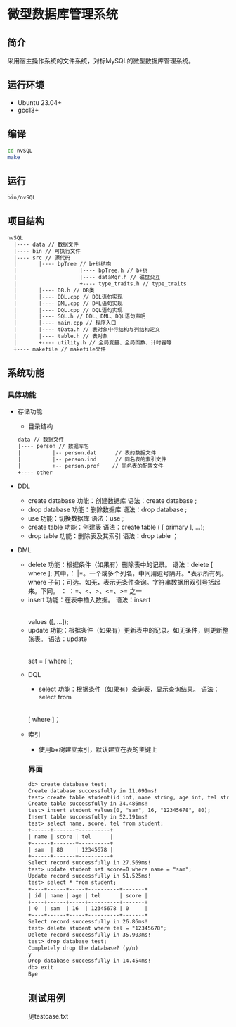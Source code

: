 # 微型数据库管理系统

## 简介

采用宿主操作系统的文件系统，对标MySQL的微型数据库管理系统。

## 运行环境

- Ubuntu 23.04+
- gcc13+

## 编译

``` bash
cd nvSQL
make
```

## 运行

```bash
bin/nvSQL
```

## 项目结构

```html
nvSQL
  |---- data // 数据文件
  |---- bin // 可执行文件
  |---- src // 源代码
  |       |---- bpTree // b+树结构
  |                    |---- bpTree.h // b+树
  |                    |---- dataMgr.h // 磁盘交互
  |                    +---- type_traits.h // type_traits
  |       |---- DB.h // DB类
  |       |---- DDL.cpp // DDL语句实现
  |       |---- DML.cpp // DML语句实现
  |       |---- DQL.cpp // DQL语句实现
  |       |---- SQL.h // DDL、DML、DQL语句声明
  |       |---- main.cpp // 程序入口
  |       |---- tData.h // 表对象中行结构与列结构定义
  |       |---- table.h // 表对象
  |       +---- utility.h // 全局变量、全局函数、计时器等
  +---- makefile // makefile文件
```

## 系统功能

### 具体功能

- 存储功能

  - 目录结构
  ```html
  data // 数据文件
  |---- person // 数据库名
  |          |-- person.dat      // 表的数据文件
  |          |-- person.ind      // 同名表的索引文件
  |          +-- person.prof    // 同名表的配置文件
  +---- other
  ```
- DDL
  - create database
    功能：创建数据库
    语法：create database <dbname>;
  - drop database
    功能：删除数据库
    语法：drop database <dbname>;
  - use
    功能：切换数据库
    语法：use <dbname>;
  - create table
    功能：创建表
    语法：create table <table-name> (
    				<column> <type> [ primary ],
    				...);
  - drop table
    功能：删除表及其索引
    语法：drop table <table-name>；
- DML
  - delete
    功能：根据条件（如果有）删除表中的记录。
    语法：delete <table> [ where <cond> ];
    			其中，<column>： <column-name> |\*。一个或多个列名，中间用逗号隔开。\*表示所有列。
    			where 子句：可选。如无，表示无条件查询。字符串数据用双引号括起来。下同。
    				<cond> ：<column> <op> <const-value>
    				<op>：=、<、>、<=、>= 之一
  - insert
    功能：在表中插入数据。
    语法：insert <table> values (<const-value>[, <const-value>…]);
  - update
    功能：根据条件（如果有）更新表中的记录。如无条件，则更新整张表。
    语法：update <table> set <column> = <const-value> [ where <cond> ];
- DQL
  - select
    功能：根据条件（如果有）查询表，显示查询结果。
    语法：select <column> from <table> [ where <cond> ]；
- 索引
  
  - 使用b+树建立索引，默认建立在表的主键上

### 界面

```html
db> create database test;
Create database successfully in 11.091ms!
test> create table student(id int, name string, age int, tel string primary, score int);
Create table successfully in 34.486ms!
test> insert student values(0, "sam", 16, "12345678", 80);
Insert table successfully in 52.191ms!
test> select name, score, tel from student;
+------+-------+----------+
| name | score | tel      |
+------+-------+----------+
| sam  | 80    | 12345678 |
+------+-------+----------+
Select record successfully in 27.569ms!
test> update student set score=0 where name = "sam";
Update record successfully in 51.525ms!
test> select * from student;
+----+------+-----+----------+-------+
| id | name | age | tel      | score |
+----+------+-----+----------+-------+
| 0  | sam  | 16  | 12345678 | 0     |
+----+------+-----+----------+-------+
Select record successfully in 26.86ms!
test> delete student where tel = "12345678";
Delete record successfully in 35.903ms!
test> drop database test;
Completely drop the database? (y/n)
y
Drop database successfully in 14.454ms!
db> exit
Bye
```

## 测试用例

见testcase.txt
